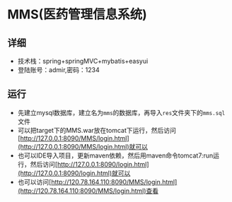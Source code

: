 # MMS(医药管理信息系统)
## 详细
* 技术栈：spring+springMVC+mybatis+easyui
* 登陆账号：admir,密码：1234
## 运行
 * 先建立mysql数据库，建立名为`mms`的数据库，再导入`res`文件夹下的`mms.sql`文件
 * 可以把target下的MMS.war放在tomcat下运行，然后访问[http://127.0.0.1:8090/MMS/login.html](http://127.0.0.1:8090/MMS/login.html)就可以
 * 也可以IDE导入项目，更新maven依赖，然后用maven命令tomcat7:run运行，然后访问[http://127.0.0.1:8090/login.html](http://127.0.0.1:8090/login.html)就可以
 * 也可以访问[http://120.78.164.110:8090/MMS/login.html](http://120.78.164.110:8090/MMS/login.html)查看
